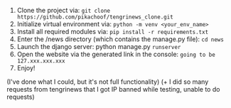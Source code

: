 1) Clone the project via: ```git clone https://github.com/pikachoof/tengrinews_clone.git```
2) Initialize virtual environment via: ```python -m venv <your_env_name>```
3) Install all required modules via: ```pip install -r requirements.txt```
4) Enter the /news directory (which contains the manage.py file): ```cd news```
5) Launch the django server: python manage.py ```runserver```
6) Open the website via the generated link in the console: ```going to be 127.xxx.xxx.xxx```
7) Enjoy!

(I've done what I could, but it's not full functionality)
(+ I did so many requests from tengrinews that I got IP banned while testing, unable to do requests)
